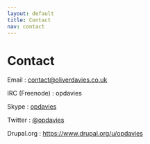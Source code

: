 ```yaml
---
layout: default
title: Contact
nav: contact
---
```

# Contact

Email
: <contact@oliverdavies.co.uk>

IRC (Freenode)
: opdavies

Skype
: [opdavies](skype:opdavies?add "Add Oliver on Skype (opens the Skype client)")

Twitter
: [@opdavies](http://twitter.com/opdavies)

Drupal.org
: <https://www.drupal.org/u/opdavies>